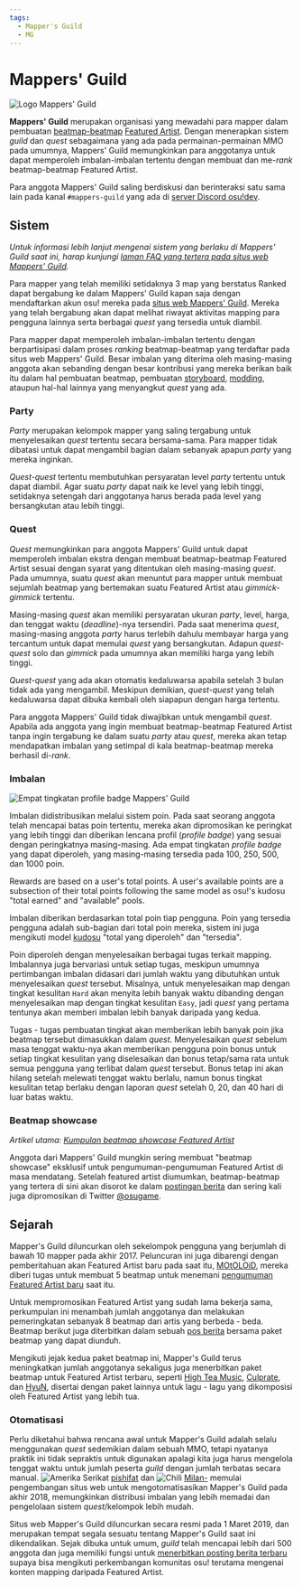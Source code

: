 ```yaml
---
tags:
  - Mapper's Guild
  - MG
---
```


# Mappers' Guild

![](img/mg-logo.png "Logo Mappers' Guild")

**Mappers' Guild** merupakan organisasi yang mewadahi para mapper dalam pembuatan [beatmap-beatmap](/wiki/Beatmap) [Featured Artist](/wiki/Featured_Artists). Dengan menerapkan sistem *guild* dan *quest* sebagaimana yang ada pada permainan-permainan MMO pada umumnya, Mappers' Guild memungkinkan para anggotanya untuk dapat memperoleh imbalan-imbalan tertentu dengan membuat dan me-*rank* beatmap-beatmap Featured Artist.

Para anggota Mappers' Guild saling berdiskusi dan berinteraksi satu sama lain pada kanal `#mappers-guild` yang ada di [server Discord osu!dev](https://discord.gg/ppy).

## Sistem

*Untuk informasi lebih lanjut mengenai sistem yang berlaku di Mappers' Guild saat ini, harap kunjungi [laman FAQ yang tertera pada situs web Mappers' Guild](https://mappersguild.com/faq).*

Para mapper yang telah memiliki setidaknya 3 map yang berstatus Ranked dapat bergabung ke dalam Mappers' Guild kapan saja dengan mendaftarkan akun osu! mereka pada [situs web Mappers' Guild](https://mappersguild.com/). Mereka yang telah bergabung akan dapat melihat riwayat aktivitas mapping para pengguna lainnya serta berbagai *quest* yang tersedia untuk diambil.

Para mapper dapat memperoleh imbalan-imbalan tertentu dengan berpartisipasi dalam proses *ranking* beatmap-beatmap yang terdaftar pada situs web Mappers' Guild. Besar imbalan yang diterima oleh masing-masing anggota akan sebanding dengan besar kontribusi yang mereka berikan baik itu dalam hal pembuatan beatmap, pembuatan [storyboard](/wiki/Storyboard), [modding](/wiki/Modding), ataupun hal-hal lainnya yang menyangkut *quest* yang ada.

### Party

*Party* merupakan kelompok mapper yang saling tergabung untuk menyelesaikan *quest* tertentu secara bersama-sama. Para mapper tidak dibatasi untuk dapat mengambil bagian dalam sebanyak apapun *party* yang mereka inginkan.

*Quest-quest* tertentu membutuhkan persyaratan level *party* tertentu untuk dapat diambil. Agar suatu *party* dapat naik ke level yang lebih tinggi, setidaknya setengah dari anggotanya harus berada pada level yang bersangkutan atau lebih tinggi.

### Quest

*Quest* memungkinkan para anggota Mappers' Guild untuk dapat memperoleh imbalan ekstra dengan membuat beatmap-beatmap Featured Artist sesuai dengan syarat yang ditentukan oleh masing-masing *quest*. Pada umumnya, suatu *quest* akan menuntut para mapper untuk membuat sejumlah beatmap yang bertemakan suatu Featured Artist atau *gimmick-gimmick* tertentu.

Masing-masing *quest* akan memiliki persyaratan ukuran *party*, level, harga, dan tenggat waktu (*deadline*)-nya tersendiri. Pada saat menerima *quest*, masing-masing anggota *party* harus terlebih dahulu membayar harga yang tercantum untuk dapat memulai *quest* yang bersangkutan. Adapun *quest-quest* solo dan *gimmick* pada umumnya akan memiliki harga yang lebih tinggi.

*Quest-quest* yang ada akan otomatis kedaluwarsa apabila setelah 3 bulan tidak ada yang mengambil. Meskipun demikian, *quest-quest* yang telah kedaluwarsa dapat dibuka kembali oleh siapapun dengan harga tertentu.

Para anggota Mappers' Guild tidak diwajibkan untuk mengambil *quest*. Apabila ada anggota yang ingin membuat beatmap-beatmap Featured Artist tanpa ingin tergabung ke dalam suatu *party* atau *quest*, mereka akan tetap mendapatkan imbalan yang setimpal di kala beatmap-beatmap mereka berhasil di-*rank*.

### Imbalan

![](img/mg-badges.png "Empat tingkatan profile badge Mappers' Guild")

Imbalan didistribusikan melalui sistem poin. Pada saat seorang anggota telah mencapai batas poin tertentu, mereka akan dipromosikan ke peringkat yang lebih tinggi dan diberikan lencana profil (*profile badge*) yang sesuai dengan peringkatnya masing-masing. Ada empat tingkatan *profile badge* yang dapat diperoleh, yang masing-masing tersedia pada 100, 250, 500, dan 1000 poin.

Rewards are based on a user's total points. A user's available points are a subsection of their total points following the same model as osu!'s kudosu "total earned" and "available" pools.

Imbalan diberikan berdasarkan total poin tiap pengguna. Poin yang tersedia pengguna adalah sub-bagian dari total poin mereka, sistem ini juga mengikuti model [kudosu](/wiki/Modding/Kudosu) "total yang diperoleh" dan "tersedia".

Poin diperoleh dengan menyelesaikan berbagai tugas terkait mapping. Imbalannya juga bervariasi untuk setiap tugas, meskipun umumnya pertimbangan imbalan didasari dari jumlah waktu yang dibutuhkan untuk menyelesaikan *quest* tersebut. Misalnya, untuk menyelesaikan map dengan tingkat kesulitan `Hard` akan menyita lebih banyak waktu dibanding dengan menyelesaikan map dengan tingkat kesulitan `Easy`, jadi *quest* yang pertama tentunya akan memberi imbalan lebih banyak daripada yang kedua.

Tugas - tugas pembuatan tingkat akan memberikan lebih banyak poin jika beatmap tersebut dimasukkan dalam *quest*. Menyelesaikan *quest* sebelum masa tenggat waktu-nya akan memberikan pengguna poin bonus untuk setiap tingkat kesulitan yang diselesaikan dan bonus tetap/sama rata untuk semua pengguna yang terlibat dalam *quest* tersebut. Bonus tetap ini akan hilang setelah melewati tenggat waktu berlalu, namun bonus tingkat kesulitan tetap berlaku dengan laporan *quest* setelah 0, 20, dan 40 hari di luar batas waktu.

### Beatmap showcase

*Artikel utama: [Kumpulan beatmap showcase Featured Artist](/wiki/Featured_Artists/Featured_Artist_Showcase_Beatmaps)*

Anggota dari Mappers' Guild mungkin sering membuat "beatmap showcase" eksklusif untuk pengumuman-pengumuman Featured Artist di masa mendatang. Setelah featured artist diumumkan, beatmap-beatmap yang tertera di sini akan disorot ke dalam [postingan berita](https://osu.ppy.sh/home/news) dan sering kali juga dipromosikan di Twitter [@osugame](https://twitter.com/osugame). 

## Sejarah

Mapper's Guild diluncurkan oleh sekelompok pengguna yang berjumlah di bawah 10 mapper pada akhir 2017. Peluncuran ini juga dibarengi dengan pemberitahuan akan Featured Artist baru pada saat itu, [MOtOLOiD](https://osu.ppy.sh/beatmaps/artists/19), mereka diberi tugas untuk membuat 5 beatmap untuk menemani [pengumuman Featured Artist baru](https://osu.ppy.sh/home/news/2017-11-07-new-featured-artist-motoloid) saat itu.

Untuk mempromosikan Featured Artist yang sudah lama bekerja sama, perkumpulan ini menambah jumlah anggotanya dan melakukan pemeringkatan sebanyak 8 beatmap dari artis yang berbeda - beda. Beatmap berikut juga diterbitkan dalam sebuah [pos berita](https://osu.ppy.sh/home/news/2018-03-17-new-mappers-guild-pack-release) bersama paket beatmap yang dapat diunduh<!-- TODO: beatmap pack article -->.

Mengikuti jejak kedua paket beatmap ini, Mapper's Guild terus meningkatkan jumlah anggotanya sekaligus juga menerbitkan paket beatmap untuk Featured Artist terbaru, seperti [High Tea Music](https://osu.ppy.sh/home/news/2018-08-13-new-featured-artist-high-tea-music), [Culprate](https://osu.ppy.sh/home/news/2018-11-21-new-featured-artist-culprate), dan [HyuN](https://osu.ppy.sh/beatmaps/artists/33), disertai dengan paket lainnya untuk lagu - lagu yang dikomposisi oleh Featured Artist yang lebih tua.

### Otomatisasi

Perlu diketahui bahwa rencana awal untuk Mapper's Guild adalah selalu menggunakan *quest* sedemikian dalam sebuah MMO, tetapi nyatanya praktik ini tidak sepraktis untuk digunakan apalagi kita juga harus mengelola tenggat waktu untuk jumlah peserta *guild* dengan jumlah terbatas secara manual. ![][flag_US] [pishifat](https://osu.ppy.sh/users/3178418) dan ![][flag_CL] [Milan-](https://osu.ppy.sh/users/1052994) memulai pengembangan situs web untuk mengotomatisasikan Mapper's Guild pada akhir 2018, memungkinkan distribusi imbalan yang lebih memadai dan pengelolaan sistem *quest*/kelompok lebih mudah.

Situs web Mapper's Guild diluncurkan secara resmi pada 1 Maret 2019, dan merupakan tempat segala sesuatu tentang Mapper's Guild saat ini dikendalikan. Sejak dibuka untuk umum, *guild* telah mencapai lebih dari 500 anggota dan juga memiliki fungsi untuk [menerbitkan posting berita terbaru](https://osu.ppy.sh/home/news/2019-11-29-featured-artist-beatmap-updates-from-the-mappers-guild) supaya bisa mengikuti perkembangan komunitas osu! terutama mengenai konten mapping daripada Featured Artist.

[flag_CL]: /wiki/shared/flag/CL.gif "Chili"
[flag_US]: /wiki/shared/flag/US.gif "Amerika Serikat"
